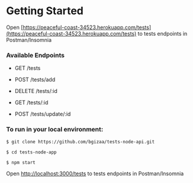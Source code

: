 # Getting Started



 Open [https://peaceful-coast-34523.herokuapp.com/tests](https://peaceful-coast-34523.herokuapp.com/tests) to tests endpoints in Postman/Insomnia

### Available Endpoints


 - GET /tests

 - POST /tests/add

 - DELETE /tests/:id

 - GET /tests/:id

 - POST /tests/update/:id


### To run in your local environment:

```
$ git clone https://github.com/bgizaa/tests-node-api.git
```

```
$ cd tests-node-app
```

```
$ npm start
```

 Open [http://localhost:3000/tests](http://localhost:3000/tests) to tests endpoints in Postman/Insomnia







